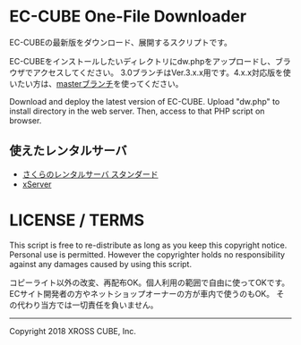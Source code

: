 # EC-CUBE One-File Downloader

EC-CUBEの最新版をダウンロード、展開するスクリプトです。

EC-CUBEをインストールしたいディレクトリにdw.phpをアップロードし、ブラウザでアクセスしてください。
3.0ブランチはVer.3.x.x用です。4.x.x対応版を使いたい方は、[masterブランチ](https://github.com/tao-s/eccube-downloader/)を使ってください。

Download and deploy the latest version of EC-CUBE.
Upload "dw.php" to install directory in the web server.
Then, access to that PHP script on browser.

## 使えたレンタルサーバ

* [さくらのレンタルサーバ スタンダード](https://www.sakura.ne.jp/)
* [xServer](https://www.xserver.ne.jp/)


# LICENSE / TERMS

This script is free to re-distribute as long as you keep this copyright notice.
Personal use is permitted.
However the copyrighter holds no responsibility against any damages caused by using this script.

コピーライト以外の改変、再配布OK。個人利用の範囲で自由に使ってOKです。ECサイト開発者の方やネットショップオーナーの方が車内で使うのもOK。
その代わり当方では一切責任を負いません。

---

Copyright 2018 XROSS CUBE, Inc.
